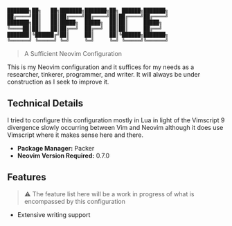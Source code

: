 
```
███████╗██╗   ██╗███████╗███████╗██╗ ██████╗███████╗ 
██╔════╝██║   ██║██╔════╝██╔════╝██║██╔════╝██╔════╝ 
███████╗██║   ██║█████╗  █████╗  ██║██║     █████╗   
╚════██║██║   ██║██╔══╝  ██╔══╝  ██║██║     ██╔══╝   
███████║╚██████╔╝██║     ██║     ██║╚██████╗███████╗ 
╚══════╝ ╚═════╝ ╚═╝     ╚═╝     ╚═╝ ╚═════╝╚══════╝ 
```

> A Sufficient Neovim Configuration

This is my Neovim configuration and it suffices for my needs as a researcher, tinkerer, programmer, and writer.
It will always be under construction as I seek to improve it. 

## Technical Details

I tried to configure this configuration mostly in Lua in light of the Vimscript 9 divergence slowly occurring between Vim and Neovim although it does use Vimscript where it makes sense here and there.

- **Package Manager:** Packer
- **Neovim Version Required:** 0.7.0

## Features

> :warning: The feature list here will be a work in progress of what is encompassed by this configuration

- Extensive writing support
